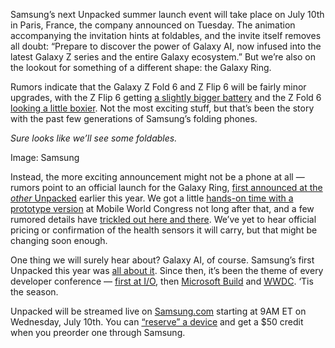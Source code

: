 Samsung’s next Unpacked summer launch event will take place on July 10th in Paris, France, the company announced on Tuesday. The animation accompanying the invitation hints at foldables, and the invite itself removes all doubt: “Prepare to discover the power of Galaxy AI, now infused into the latest Galaxy Z series and the entire Galaxy ecosystem.” But we’re also on the lookout for something of a different shape: the Galaxy Ring.

Rumors indicate that the Galaxy Z Fold 6 and Z Flip 6 will be fairly minor upgrades, with the Z Flip 6 getting [a slightly bigger battery](/2024/5/28/24166632/galaxy-z-flip-6-smart-ring-size-battery-capacity-leaks) and the Z Fold 6 [looking a little boxier](/2024/6/14/24178509/samsung-galaxy-z-fold-6-prototype-boxier-design). Not the most exciting stuff, but that’s been the story with the past few generations of Samsung’s folding phones.

*Sure looks like we’ll see some foldables.*

Image: Samsung

Instead, the more exciting announcement might not be a phone at all — rumors point to an official launch for the Galaxy Ring, [first announced at the *other* Unpacked](/2024/1/17/24041859/samsung-smart-galaxy-ring-unpacked) earlier this year. We got a little [hands-on time with a prototype version](/2024/2/26/24082729/samsung-has-big-ambitions-for-the-galaxy-ring) at Mobile World Congress not long after that, and a few rumored details have [trickled out here and there](/2024/5/22/24162407/samsung-galaxy-ring-price-rumors-subscription). We’ve yet to hear official pricing or confirmation of the health sensors it will carry, but that might be changing soon enough.

One thing we will surely hear about? Galaxy AI, of course. Samsung’s first Unpacked this year was [all about it](/2024/1/17/24040715/samsung-galaxy-s24-ultra-specs-price-ai). Since then, it’s been the theme of every developer conference — [first at I/O](/2024/5/14/24155647/google-io-news-announcements-rumors-gemini-ai/archives/2), then [Microsoft Build](/2024/5/20/24160486/microsoft-copilot-plus-ai-arm-chips-pc-surface-event) and [WWDC](/2024/6/10/24175405/wwdc-apple-ai-news-features-ios-18-macos-15-iphone-ipad-mac). ‘Tis the season.

Unpacked will be streamed live on [Samsung.com](http://Samsung.com) starting at 9AM ET on Wednesday, July 10th. You can [“reserve” a device](https://howl.link/c95h2ku3kxa7z) and get a $50 credit when you preorder one through Samsung.
